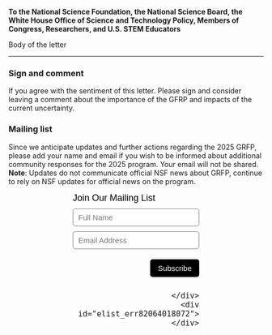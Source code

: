 
**To the National Science Foundation, the National Science Board, the White House Office of Science and Technology Policy, Members of Congress, Researchers, and U.S. STEM Educators**

Body of the letter


----

### Sign and comment

If you agree with the sentiment of this letter. Please sign and consider leaving a comment about the importance of the GFRP and impacts of the current uncertainty.

<!-- Bravenet Embedded Service Code -->
<script src="https://apps.bravenet.com/go.js?service=guestbook;id=1;usernum=2876504612" type="text/javascript" charset="utf-8"></script>

### Mailing list

Since we anticipate updates and further actions regarding the 2025 GRFP, please add your name and email if you wish to be informed about additional community responses for the 2025 program. Your email will not be shared. **Note**: Updates do not communicate official NSF news about GRFP, continue to rely on NSF updates for official news on the program. 


<!-- Start Bravenet.com Service Code -->
<script type="text/javascript">
  function validate_elist_82064018072()
  {
    e = document.getElementById('elist_err82064018072');
    e.innerHTML="";
    regexPattern = "^[-!#$%&'*+./0-9=?A-Z^_`a-z{|}]+@[-!#$%&'*+/0-9=?A-Z^_`a-z{|}~.]+?.+[a-zA-Z]{2,4}$";
    if (!document.getElementById('elistaddress82064018072').value.match(regexPattern))
    {
      e.innerHTML += 'Invalid email address';
    }
    if (e.innerHTML != "") return false;
    return true;
  }
</script>
<!-- Start Bravenet.com Service Code -->
<style type="text/css">
  .bravenet-subscribe {
    width:250px;
    font:normal 18px arial;
    margin:auto;
  }
  .bravenet-jointext {
    font:normal 18px arial;
    color:black;
    margin-bottom: 10px;
  }
  .bravenet-input {
    font: normal 15px arial;
    border: 1px solid grey;
    background: white;
    color: black;
    border-radius: 5px;
    padding: 5px 10px;
    height: 35px;
    margin-bottom: 10px;
    width: 100%;
    box-sizing: border-box;
    position: static;
    opacity: 1;
  }
  .bravenet-gobutton {
    font:normal 15px arial;
    border:0;
    background: black;
    color:white;
    border-radius:5px;
    padding:5px 15px;
    height:35px;
    margin-bottom:10px;
    position: static;
    opacity: 1;
  }
  .bravenet-footer {
    text-align:right;
    margin-bottom:10px;
    margin-top: 10px;
  }
  .bravenet-link {
    font: normal 12px arial;
    display:block;
  }
</style>

<div class="bravenet-subscribe">
  <form action="https://pub34.bravenet.com/elist/add.php" method="post" onsubmit="return validate_elist_82064018072();">
    <div class="bravenet-jointext">Join Our Mailing List</div>
    <input class="bravenet-input" type="text" id="elistname" name="ename" placeholder="Full Name">
    <input class="bravenet-input" type="text" name="emailaddress" id="elistaddress82064018072" placeholder="Email Address">
    <input type="hidden" name="usernum" value="2876504612">
    <input type="hidden" name="action" value="join">
    <div id="tags"><input type="hidden" name="tags[]" value="1743"></div>
    <div class="bravenet-footer">
      <input class="bravenet-gobutton" type="submit" name="submit" value="Subscribe">

    </div>
    <div id="elist_err82064018072"></div>
  </form>

</div>
<!-- End Bravenet.com Service Code -->
